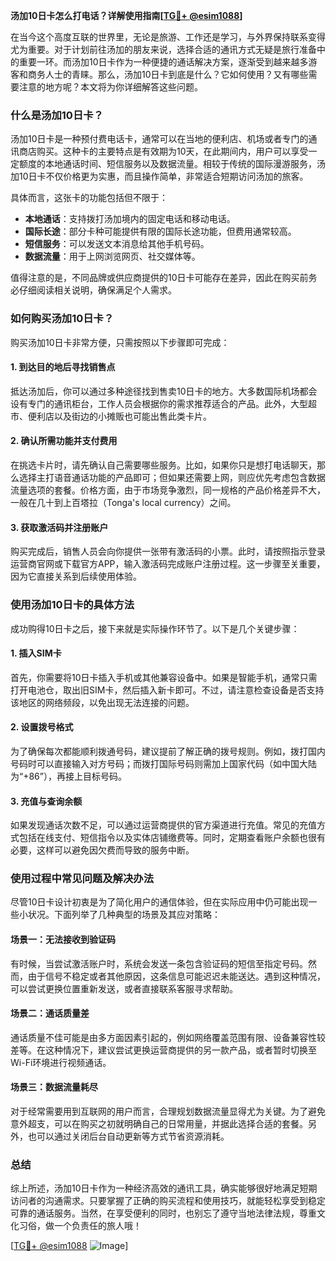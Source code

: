 **汤加10日卡怎么打电话？详解使用指南[[TG💪+ @esim1088](https://t.me/s/esim1088)]**

在当今这个高度互联的世界里，无论是旅游、工作还是学习，与外界保持联系变得尤为重要。对于计划前往汤加的朋友来说，选择合适的通讯方式无疑是旅行准备中的重要一环。而汤加10日卡作为一种便捷的通话解决方案，逐渐受到越来越多游客和商务人士的青睐。那么，汤加10日卡到底是什么？它如何使用？又有哪些需要注意的地方呢？本文将为你详细解答这些问题。

### 什么是汤加10日卡？

汤加10日卡是一种预付费电话卡，通常可以在当地的便利店、机场或者专门的通讯商店购买。这种卡的主要特点是有效期为10天，在此期间内，用户可以享受一定额度的本地通话时间、短信服务以及数据流量。相较于传统的国际漫游服务，汤加10日卡不仅价格更为实惠，而且操作简单，非常适合短期访问汤加的旅客。

具体而言，这张卡的功能包括但不限于：
- **本地通话**：支持拨打汤加境内的固定电话和移动电话。
- **国际长途**：部分卡种可能提供有限的国际长途功能，但费用通常较高。
- **短信服务**：可以发送文本消息给其他手机号码。
- **数据流量**：用于上网浏览网页、社交媒体等。

值得注意的是，不同品牌或供应商提供的10日卡可能存在差异，因此在购买前务必仔细阅读相关说明，确保满足个人需求。

### 如何购买汤加10日卡？

购买汤加10日卡非常方便，只需按照以下步骤即可完成：

#### 1. 到达目的地后寻找销售点
抵达汤加后，你可以通过多种途径找到售卖10日卡的地方。大多数国际机场都会设有专门的通讯柜台，工作人员会根据你的需求推荐适合的产品。此外，大型超市、便利店以及街边的小摊贩也可能出售此类卡片。

#### 2. 确认所需功能并支付费用
在挑选卡片时，请先确认自己需要哪些服务。比如，如果你只是想打电话聊天，那么选择主打语音通话功能的产品即可；但如果还需要上网，则应优先考虑包含数据流量选项的套餐。价格方面，由于市场竞争激烈，同一规格的产品价格差异不大，一般在几十到上百塔拉（Tonga's local currency）之间。

#### 3. 获取激活码并注册账户
购买完成后，销售人员会向你提供一张带有激活码的小票。此时，请按照指示登录运营商官网或下载官方APP，输入激活码完成账户注册过程。这一步骤至关重要，因为它直接关系到后续使用体验。

### 使用汤加10日卡的具体方法

成功购得10日卡之后，接下来就是实际操作环节了。以下是几个关键步骤：

#### 1. 插入SIM卡
首先，你需要将10日卡插入手机或其他兼容设备中。如果是智能手机，通常只需打开电池仓，取出旧SIM卡，然后插入新卡即可。不过，请注意检查设备是否支持该地区的网络频段，以免出现无法连接的问题。

#### 2. 设置拨号格式
为了确保每次都能顺利拨通号码，建议提前了解正确的拨号规则。例如，拨打国内号码时可以直接输入对方号码；而拨打国际号码则需加上国家代码（如中国大陆为“+86”），再接上目标号码。

#### 3. 充值与查询余额
如果发现通话次数不足，可以通过运营商提供的官方渠道进行充值。常见的充值方式包括在线支付、短信指令以及实体店铺缴费等。同时，定期查看账户余额也很有必要，这样可以避免因欠费而导致的服务中断。

### 使用过程中常见问题及解决办法

尽管10日卡设计初衷是为了简化用户的通信体验，但在实际应用中仍可能出现一些小状况。下面列举了几种典型的场景及其应对策略：

#### 场景一：无法接收到验证码
有时候，当尝试激活账户时，系统会发送一条包含验证码的短信至指定号码。然而，由于信号不稳定或者其他原因，这条信息可能迟迟未能送达。遇到这种情况，可以尝试更换位置重新发送，或者直接联系客服寻求帮助。

#### 场景二：通话质量差
通话质量不佳可能是由多方面因素引起的，例如网络覆盖范围有限、设备兼容性较差等。在这种情况下，建议尝试更换运营商提供的另一款产品，或者暂时切换至Wi-Fi环境进行视频通话。

#### 场景三：数据流量耗尽
对于经常需要用到互联网的用户而言，合理规划数据流量显得尤为关键。为了避免意外超支，可以在购买之初就明确自己的日常用量，并据此选择合适的套餐。另外，也可以通过关闭后台自动更新等方式节省资源消耗。

### 总结

综上所述，汤加10日卡作为一种经济高效的通讯工具，确实能够很好地满足短期访问者的沟通需求。只要掌握了正确的购买流程和使用技巧，就能轻松享受到稳定可靠的通话服务。当然，在享受便利的同时，也别忘了遵守当地法律法规，尊重文化习俗，做一个负责任的旅人哦！

[[TG💪+ @esim1088](https://t.me/s/esim1088) ![Image](https://i.postimg.cc/4NQfJmqS/Snipaste-2025-05-13-00-14-12.png)]